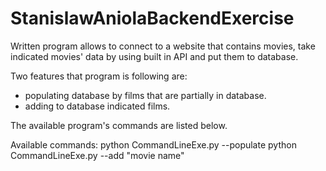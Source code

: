 # StanislawAniolaBackendExercise
Written program allows to connect to a website that contains movies, take indicated movies' data by using built in API and put them to database. 

Two features that program is following are:
- populating database by films that are partially in database.
- adding to database indicated films.

The available program's commands are listed below.


Available commands:
python CommandLineExe.py --populate
python CommandLineExe.py --add "movie name"
